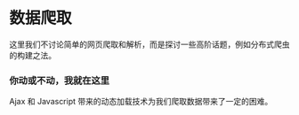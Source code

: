 # 数据爬取

这里我们不讨论简单的网页爬取和解析，而是探讨一些高阶话题，例如分布式爬虫的构建之法。

### 你动或不动，我就在这里

Ajax 和 Javascript 带来的动态加载技术为我们爬取数据带来了一定的困难。
